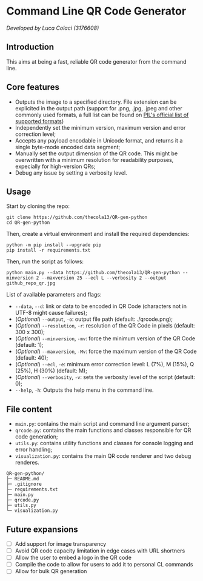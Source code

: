 # Command Line QR Code Generator
_Developed by Luca Colaci (3176608)_

## Introduction

This aims at being a fast, reliable QR code generator from the command line.

## Core features

- Outputs the image to a specified directory. File extension can be explicited in the output path (support for .png, .jpg, .jpeg and other commonly used formats, a full list can be found on [PIL's official list of supported formats](https://pillow.readthedocs.io/en/stable/handbook/image-file-formats.html "PIL's official list of supported formats"))
- Independently set the minimum version, maximum version and error correction level;
- Accepts any payload encodable in Unicode format, and returns it a single byte-mode encoded data segment;
- Manually set the output dimension of the QR code. This might be overwritten with a minimum resolution for readability purposes, expecially for high-version QRs;
- Debug any issue by setting a verbosity level.

## Usage

Start by cloning the repo:
```console
git clone https://github.com/thecola13/QR-gen-python
cd QR-gen-python
```

Then, create a virtual environment and install the required dependencies:
```console
python -m pip install --upgrade pip
pip install -r requirements.txt
```

Then, run the script as follows:
```console
python main.py --data https://github.com/thecola13/QR-gen-python --minversion 2 --maxversion 25 --ecl L --verbosity 2 --output github_repo_qr.jpg
```

List of available parameters and flags:
- `--data`, `--d`: link or data to be encoded in QR Code (characters not in UTF-8 might cause failures);
- (_Optional_) `--output`, `-o`: output file path (default: ./qrcode.png);
- (_Optional_) `--resolution`, `-r`: resolution of the QR Code in pixels (default: 300 x 300);
- (_Optional_) `--minversion`, `-mv`: force the minimum version of the QR Code (default: 1);
- (_Optional_) `--maxversion`, `-Mv`: force the maximum version of the QR Code (default: 40);
- (_Optional_) `--ecl`, `-e`: minimum error correction level: L (7%), M (15%), Q (25%), H (30%) (default: M);
- (_Optional_) `--verbosity`, `-v`: sets the verbosity level of the script (default: 0);
- `--help`, `-h`: Outputs the help menu in the command line.

## File content
- `main.py`: contains the main script and command line argument parser;
- `qrcode.py`: contains the main functions and classes responsible for QR code generation;
- `utils.py`: contains utility functions and classes for console logging and error handling;
- `visualization.py`: contains the main QR code renderer and two debug renderes.

```text
QR-gen-python/
├─ README.md
├─ .gitignore
├─ requirements.txt
├─ main.py
├─ qrcode.py
├─ utils.py
└─ visualization.py
```

## Future expansions
- [ ] Add support for image transparency
- [ ] Avoid QR code capacity limitation in edge cases with URL shortners
- [ ] Allow the user to embed a logo in the QR code
- [ ] Compile the code to allow for users to add it to personal CL commands
- [ ] Allow for bulk QR generation
